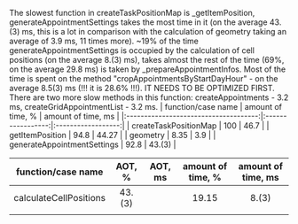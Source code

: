 The slowest function in createTaskPositionMap is _getItemPosition, generateAppointmentSettings takes the most time in it (on the average 43.(3) ms, this is a lot in comparison with the calculation of geometry taking an average of 3.9 ms, 11 times more). ~19% of the time generateAppointmentSettings is occupied by the calculation of cell positions (on the average 8.(3) ms), takes almost the rest of the time (69%, on the average 29.8 ms) is taken by _prepareAppointmentInfos. Most of the time is spent on the method "cropAppointmentsByStartDayHour" - on the average 8.5(3) ms (!!! it is 28.6% !!!). IT NEEDS TO BE OPTIMIZED FIRST.
There are two more slow methods in this function: createAppointments - 3.2 ms, createGridAppointmentList - 3.2 ms.
|           function/case name          | amount of time, % | amount of time, ms |
|:-------------------------------------:|:-----------------:|:------------------:|
|         createTaskPositionMap         |        100        |        46.7        |
|            getItemPosition            |        94.8       |        44.27       |
|                geometry               |        8.35       |         3.9        |
|      generateAppointmentSettings      |        92.8       |       43.(3)       |

|   function/case name   |AOT, %|AOT, ms| amount of time, % | amount of time, ms |
|:----------------------:|:----:|:-----:|:-----------------:|:------------------:|
| calculateCellPositions |43.(3)|       |        19.15      |        8.(3)       |
|                        |      |       |                   |                    |
